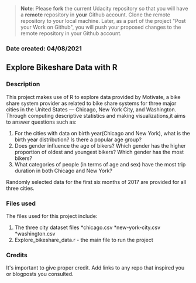 >**Note**: Please **fork** the current Udacity repository so that you will have a **remote** repository in **your** Github account. Clone the remote repository to your local machine. Later, as a part of the project "Post your Work on Github", you will push your proposed changes to the remote repository in your Github account.

### Date created: 04/08/2021

## Explore Bikeshare Data with R

### Description
This project makes use of R to explore data provided by Motivate, a bike share system provider as related to bike share systems for three major cities in the United States — Chicago, New York City, and Washington. Through computing descriptive statistics and making visualizations,it aims to answer questions such as:
1. For the cities with data on birth year(Chicago and New York), what is the birth year distribution? Is there a popular age group?
2. Does gender influence the age of bikers? Which gender has the higher proportion of oldest and youngest bikers? Which gender has the most bikers?
3. What categories of people (in terms of age and sex) have the most trip duration in both Chicago and New York?

Randomly selected data for the first six months of 2017 are provided for all three cities.

### Files used
The files used for this project include:
1.  The three city dataset files
		*chicago.csv
		*new-york-city.csv
		*washington.csv
2. Explore_bikeshare_data.r - the main file to run the project

### Credits
It's important to give proper credit. Add links to any repo that inspired you or blogposts you consulted.


